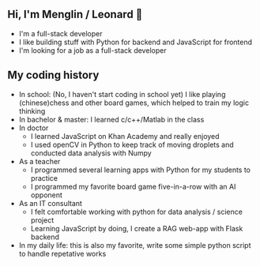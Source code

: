 ## Hi, I'm Menglin / Leonard 👋

- I'm a full-stack developer
- I like building stuff with Python for backend and JavaScript for frontend
- I'm looking for a job as a full-stack developer

## My coding history
- In school: (No, I haven't start coding in school yet) I like playing (chinese)chess and other board games, which helped to train my logic thinking
- In bachelor & master: I learned c/c++/Matlab in the class
- In doctor
  - I learned JavaScript on Khan Academy and really enjoyed
  - I used openCV in Python to keep track of moving droplets and conducted data analysis with Numpy
- As a teacher
  - I programmed several learning apps with Python for my students to practice
  - I programmed my favorite board game five-in-a-row with an AI opponent
- As an IT consultant
  - I felt comfortable working with python for data analysis / science project
  - Learning JavaScript by doing, I create a RAG web-app with Flask backend
- In my daily life: this is also my favorite, write some simple python script to handle repetative works
<!--
**limlleonard/limlleonard** is a ✨ _special_ ✨ repository because its `README.md` (this file) appears on your GitHub profile.

Here are some ideas to get you started:

- 🔭 I’m currently working on ...
- 🌱 I’m currently learning ...
- 👯 I’m looking to collaborate on ...
- 🤔 I’m looking for help with ...
- 💬 Ask me about ...
- 📫 How to reach me: ...
- 😄 Pronouns: ...
- ⚡ Fun fact: ...
-->
